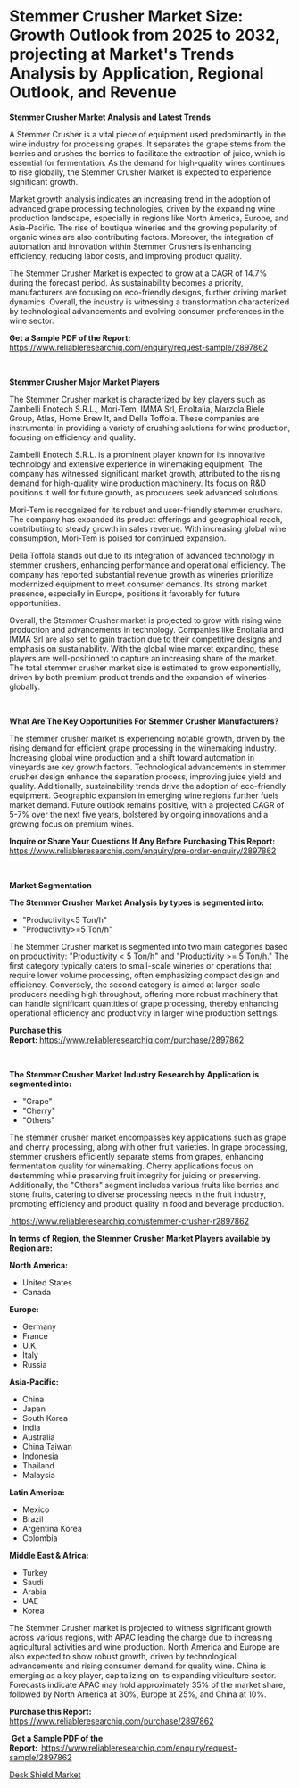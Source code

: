 <p><h1>Stemmer Crusher Market Size: Growth Outlook from 2025 to 2032, projecting at Market's Trends Analysis by Application, Regional Outlook, and Revenue</h1></p><p><strong>Stemmer Crusher Market Analysis and Latest Trends</strong></p>
<p><p>A Stemmer Crusher is a vital piece of equipment used predominantly in the wine industry for processing grapes. It separates the grape stems from the berries and crushes the berries to facilitate the extraction of juice, which is essential for fermentation. As the demand for high-quality wines continues to rise globally, the Stemmer Crusher Market is expected to experience significant growth.</p><p>Market growth analysis indicates an increasing trend in the adoption of advanced grape processing technologies, driven by the expanding wine production landscape, especially in regions like North America, Europe, and Asia-Pacific. The rise of boutique wineries and the growing popularity of organic wines are also contributing factors. Moreover, the integration of automation and innovation within Stemmer Crushers is enhancing efficiency, reducing labor costs, and improving product quality.</p><p>The Stemmer Crusher Market is expected to grow at a CAGR of 14.7% during the forecast period. As sustainability becomes a priority, manufacturers are focusing on eco-friendly designs, further driving market dynamics. Overall, the industry is witnessing a transformation characterized by technological advancements and evolving consumer preferences in the wine sector.</p></p>
<p><strong>Get a Sample PDF of the Report:&nbsp;</strong> <a href="https://www.reliableresearchiq.com/enquiry/request-sample/2897862?utm_campaign=3579&utm_medium=2&utm_source=Github&utm_content=ia&utm_term=15032025&utm_id=stemmer-crusher">https://www.reliableresearchiq.com/enquiry/request-sample/2897862</a></p>
<p>&nbsp;</p>
<p><strong>Stemmer Crusher Major Market Players</strong></p>
<p><p>The Stemmer Crusher market is characterized by key players such as Zambelli Enotech S.R.L., Mori-Tem, IMMA Srl, EnoItalia, Marzola Biele Group, Atlas, Home Brew It, and Della Toffola. These companies are instrumental in providing a variety of crushing solutions for wine production, focusing on efficiency and quality.</p><p>Zambelli Enotech S.R.L. is a prominent player known for its innovative technology and extensive experience in winemaking equipment. The company has witnessed significant market growth, attributed to the rising demand for high-quality wine production machinery. Its focus on R&D positions it well for future growth, as producers seek advanced solutions.</p><p>Mori-Tem is recognized for its robust and user-friendly stemmer crushers. The company has expanded its product offerings and geographical reach, contributing to steady growth in sales revenue. With increasing global wine consumption, Mori-Tem is poised for continued expansion.</p><p>Della Toffola stands out due to its integration of advanced technology in stemmer crushers, enhancing performance and operational efficiency. The company has reported substantial revenue growth as wineries prioritize modernized equipment to meet consumer demands. Its strong market presence, especially in Europe, positions it favorably for future opportunities.</p><p>Overall, the Stemmer Crusher market is projected to grow with rising wine production and advancements in technology. Companies like EnoItalia and IMMA Srl are also set to gain traction due to their competitive designs and emphasis on sustainability. With the global wine market expanding, these players are well-positioned to capture an increasing share of the market. The total stemmer crusher market size is estimated to grow exponentially, driven by both premium product trends and the expansion of wineries globally.</p></p>
<p>&nbsp;</p>
<p><strong>What Are The Key Opportunities For Stemmer Crusher Manufacturers?</strong></p>
<p><p>The stemmer crusher market is experiencing notable growth, driven by the rising demand for efficient grape processing in the winemaking industry. Increasing global wine production and a shift toward automation in vineyards are key growth factors. Technological advancements in stemmer crusher design enhance the separation process, improving juice yield and quality. Additionally, sustainability trends drive the adoption of eco-friendly equipment. Geographic expansion in emerging wine regions further fuels market demand. Future outlook remains positive, with a projected CAGR of 5-7% over the next five years, bolstered by ongoing innovations and a growing focus on premium wines.</p></p>
<p><strong>Inquire or Share Your Questions If Any Before Purchasing This Report:</strong> <a href="https://www.reliableresearchiq.com/enquiry/pre-order-enquiry/2897862?utm_campaign=3579&utm_medium=2&utm_source=Github&utm_content=ia&utm_term=15032025&utm_id=stemmer-crusher">https://www.reliableresearchiq.com/enquiry/pre-order-enquiry/2897862</a></p>
<p>&nbsp;</p>
<p><strong>Market Segmentation</strong></p>
<p><strong>The Stemmer Crusher Market Analysis by types is segmented into:</strong></p>
<p><ul><li>"Productivity<5 Ton/h"</li><li>"Productivity>=5 Ton/h"</li></ul></p>
<p><p>The Stemmer Crusher market is segmented into two main categories based on productivity: "Productivity < 5 Ton/h" and "Productivity >= 5 Ton/h." The first category typically caters to small-scale wineries or operations that require lower volume processing, often emphasizing compact design and efficiency. Conversely, the second category is aimed at larger-scale producers needing high throughput, offering more robust machinery that can handle significant quantities of grape processing, thereby enhancing operational efficiency and productivity in larger wine production settings.</p></p>
<p><strong>Purchase this Report:&nbsp;</strong><a href="https://www.reliableresearchiq.com/purchase/2897862?utm_campaign=3579&utm_medium=2&utm_source=Github&utm_content=ia&utm_term=15032025&utm_id=stemmer-crusher">https://www.reliableresearchiq.com/purchase/2897862</a></p>
<p>&nbsp;</p>
<p><strong>The Stemmer Crusher Market Industry Research by Application is segmented into:</strong></p>
<p><ul><li>"Grape"</li><li>"Cherry"</li><li>"Others"</li></ul></p>
<p><p>The stemmer crusher market encompasses key applications such as grape and cherry processing, along with other fruit varieties. In grape processing, stemmer crushers efficiently separate stems from grapes, enhancing fermentation quality for winemaking. Cherry applications focus on destemming while preserving fruit integrity for juicing or preserving. Additionally, the "Others" segment includes various fruits like berries and stone fruits, catering to diverse processing needs in the fruit industry, promoting efficiency and product quality in food and beverage production.</p></p>
<p><a href="https://www.reliableresearchiq.com/stemmer-crusher-r2897862?utm_campaign=3579&utm_medium=2&utm_source=Github&utm_content=ia&utm_term=15032025&utm_id=stemmer-crusher">&nbsp;https://www.reliableresearchiq.com/stemmer-crusher-r2897862</a></p>
<p><strong>In terms of Region, the Stemmer Crusher Market Players available by Region are:</strong></p>
<p>
    <p> <strong> North America: </strong>
        <ul>
            <li>United States</li>
            <li>Canada</li>
        </ul>
        </p> 
    <p> <strong> Europe: </strong>
        <ul>
            <li>Germany</li>
            <li>France</li>
            <li>U.K.</li>
            <li>Italy</li>
            <li>Russia</li>
        </ul>
        </p> 
    <p> <strong> Asia-Pacific: </strong>
        <ul>
            <li>China</li>
            <li>Japan</li>
            <li>South Korea</li>
            <li>India</li>
            <li>Australia</li>
            <li>China Taiwan</li>
            <li>Indonesia</li>
            <li>Thailand</li>
            <li>Malaysia</li>
        </ul>
        </p> 
    <p> <strong> Latin America: </strong>
        <ul>
            <li>Mexico</li>
            <li>Brazil</li>
            <li>Argentina Korea</li>
            <li>Colombia</li>
        </ul>
        </p> 
    <p> <strong> Middle East & Africa: </strong>
        <ul>
            <li>Turkey</li>
            <li>Saudi</li>
            <li>Arabia</li>
            <li>UAE</li>
            <li>Korea</li>
        </ul>
    </p>
    </p>
<p><p>The Stemmer Crusher market is projected to witness significant growth across various regions, with APAC leading the charge due to increasing agricultural activities and wine production. North America and Europe are also expected to show robust growth, driven by technological advancements and rising consumer demand for quality wine. China is emerging as a key player, capitalizing on its expanding viticulture sector. Forecasts indicate APAC may hold approximately 35% of the market share, followed by North America at 30%, Europe at 25%, and China at 10%.</p></p>
<p><strong>Purchase this Report: </strong><a href="https://www.reliableresearchiq.com/purchase/2897862?utm_campaign=3579&utm_medium=2&utm_source=Github&utm_content=ia&utm_term=15032025&utm_id=stemmer-crusher">https://www.reliableresearchiq.com/purchase/2897862</a></p>
<p>&nbsp;<strong>Get a Sample PDF of the Report:&nbsp;&nbsp;</strong><a href="https://www.reliableresearchiq.com/enquiry/request-sample/2897862?utm_campaign=3579&utm_medium=2&utm_source=Github&utm_content=ia&utm_term=15032025&utm_id=stemmer-crusher">https://www.reliableresearchiq.com/enquiry/request-sample/2897862</a></p>
<p><strong></strong></p>
<p><p><a href="https://github.com/hedbomkrahe/Market-Research-Report-List-1/blob/main/desk-shield-market.md?utm_campaign=3579&utm_medium=2&utm_source=Github&utm_content=ia&utm_term=15032025&utm_id=stemmer-crusher">Desk Shield Market</a></p></p>